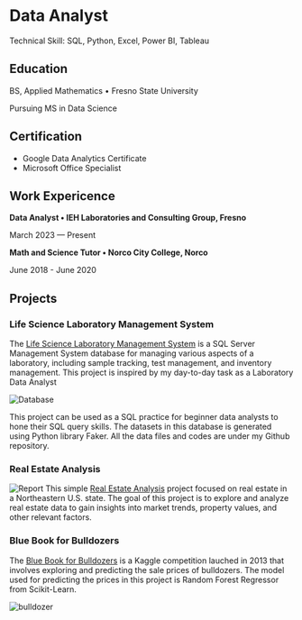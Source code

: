 # Data Analyst
Technical Skill: SQL, Python, Excel, Power BI, Tableau
## Education
BS, Applied Mathematics  •	 Fresno State University

Pursuing MS in Data Science

## Certification
 * Google Data Analytics Certificate
 * Microsoft Office Specialist



## Work Expericence

**Data Analyst •	IEH Laboratories and Consulting Group, Fresno**

March 2023 — Present


**Math and Science Tutor •	 Norco City College, Norco**

June 2018 - June 2020

## Projects

### Life Science Laboratory Management System

The [Life Science Laboratory Management System](https://github.com/DanHuuTran/Life-Science-Laboratory-Management-System) is a SQL Server Management System database for managing various aspects of a laboratory, including sample tracking, test management, and inventory management. This project is inspired by my day-to-day task as a Laboratory Data Analyst

![Database](https://github.com/DanHuuTran/danth.github.io/assets/133534096/210b93b6-d06b-438c-8b12-a22dfee3da95)


This project can be used as a SQL practice for beginner data analysts to hone their SQL query skills. The datasets in this  database is generated using Python library Faker. All the data files and codes are under my Github repository.

### Real Estate Analysis

![Report](https://github.com/DanHuuTran/RealEstateProject/assets/133534096/50c1930a-7e69-43ac-826a-985cbd7df494)
This simple [Real Estate Analysis](https://github.com/DanHuuTran/RealEstateProject/blob/main/README.md) project focused on real estate in a Northeastern U.S. state. The goal of this project is to explore and analyze real estate data to gain insights into market trends, property values, and other relevant factors.


### Blue Book for Bulldozers

The [Blue Book for Bulldozers](https://github.com/DanHuuTran/Prediction-With-ML) is a Kaggle competition lauched in 2013 that involves exploring and predicting the sale prices of bulldozers. The model used for predicting the prices in this project is Random Forest Regressor from Scikit-Learn.

![bulldozer](https://github.com/DanHuuTran/danth.github.io/assets/133534096/696e611a-26ed-4bf8-a840-008637853c65)


